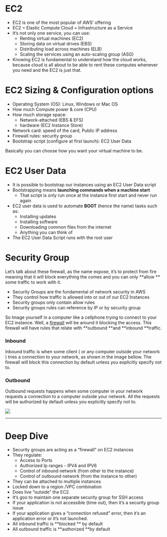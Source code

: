 # EC2

- EC2 is one of the most popular of AWS’ offering 
- EC2 = Elastic Compute Cloud = Infrastructure as a Service
- It’s not only one service, you can use:
    - Renting virtual machines (EC2)
    - Storing data on virtual drives (EBS)
    - Distributing load across machines (ELB)
    - Scaling the services using an auto-scaling group (ASG)
- Knowing EC2 is fundamental to understand how the cloud works, because cloud is all about to be able to rent these computes whenever you need and the EC2 is just that.

# EC2 Sizing & Configuration options

- Operating System (OS): Linux, Windows or Mac OS
- How much Compute power & core (CPU)
- How much storage space:
    - Network-attached (EBS & EFS)
    - hardware (EC2 Instance Store)
- Network card: speed of the card, Public IP address
- Firewall rules: security group
- Bootstrap script (configure at first launch): EC2 User Data

Basically you can choose how you want your virtual machine to be.

# EC2 User Data

- It is possible to bootstrap our instances using an EC2 User Data script
- Bootstrapping means **launching commands when a machine start**
    - That script is only run once at the instance first start and never run again 
- EC2 user data is used to automate **BOOT** (hence the name) tasks such as:
    - Installing updates
    - Installing software
    - Downloading common files from the internet
    - Anything you can think of
- The EC2 User Data Script runs with the root user

# Security Group

Let’s talk about these firewall, as the name expose, it’s to protect from fire meaning that it will block everything the comes and you can only **allow ** some traffic to work with it.

- Security Groups are the fundamental of network security in AWS
- They control how traffic is allowed into or out of our EC2 Instances
- Security groups only contain allow rules
- Security groups rules can reference by IP or by security group

So Image yourself in a computer like a cellphone trying to connect to your EC2 instance. Well, a [firewall](https://www.barracuda.com/glossary/cloud-firewall#:~:text=Cloud%20Firewalls%20are%20software%2Dbased,sit%20within%20online%20application%20environments.) will be around it blocking the access. This firewall will have rules that relate with **outbound **and **inbound **traffic. 

### Inbound

Inbound traffic is when some client ( or any computer outside your network ) tries a connection to your network, as shown in the image bellow. The firewall will block this connection by default unless you explicitly specify not to.

### Outbound

Outbound requests happens when some computer in your network requests a connection to a computer outside your network. All the requests will be authorized by default  unless you explicitly specify not to.

![](https://cdn.ttgtmedia.com/rms/onlineImages/security-inbound_outbound_firewall_mobile.jpg)
** **

# Deep Dive

- Security groups are acting as a “firewall” on EC2 instances
- They regulate:
    - Access to Ports
    - Authorized Ip ranges - IPV4 and IPV6
    - Control of inbound network (from other to the instance)
    - Control of outbound network (from the instance to other)
- They can be attached to multiple instances
- Locked down to a region /VPC combination
- Does live “outside” the EC2.
- It’s goo to maintain one separate security group for SSH access
- If your application is not accessible (time out), then it’s a security group issue
- If your application gives a “connection refused” error, then it’s an application error or it’s not launched.
- All inbound traffic is **blocked ** by default
- All outbound traffic is **authorized **by default
